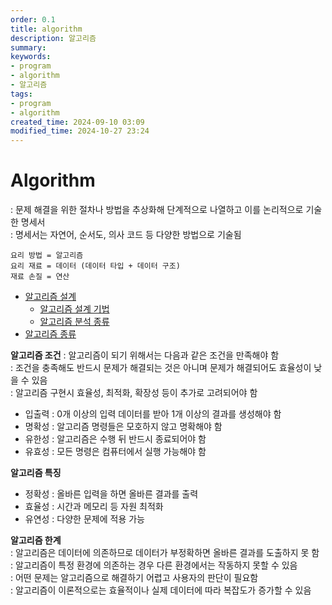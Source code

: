 ```yaml
---
order: 0.1
title: algorithm
description: 알고리즘
summary:
keywords:
- program
- algorithm
- 알고리즘
tags:
- program
- algorithm
created_time: 2024-09-10 03:09
modified_time: 2024-10-27 23:24
---
```


# Algorithm
: 문제 해결을 위한 절차나 방법을 추상화해 단계적으로 나열하고 이를 논리적으로 기술한 명세서  
: 명세서는 자연어, 순서도, 의사 코드 등 다양한 방법으로 기술됨  

```
요리 방법 = 알고리즘  
요리 재료 = 데이터 (데이터 타입 + 데이터 구조)
재료 손질 = 연산
```

- [알고리즘 설계](./algorithm-design.md)
  - [알고리즘 설계 기법](./algorithm-design-type.md)
  - [알고리즘 분석 종류](./algorithm-analysis-type.md)
- [알고리즘 종류](./algorithm-classification.md)


**알고리즘 조건**
: 알고리즘이 되기 위해서는 다음과 같은 조건을 만족해야 함  
: 조건을 충족해도 반드시 문제가 해결되는 것은 아니며 문제가 해결되어도 효율성이 낮을 수 있음  
: 알고리즘 구현시 효율성, 최적화, 확장성 등이 추가로 고려되어야 함

- 입출력 : 0개 이상의 입력 데이터를 받아 1개 이상의 결과를 생성해야 함
- 명확성 : 알고리즘 명령들은 모호하지 않고 명확해야 함
- 유한성 : 알고리즘은 수행 뒤 반드시 종료되어야 함
- 유효성 : 모든 명령은 컴퓨터에서 실행 가능해야 함


**알고리즘 특징**
- 정확성 : 올바른 입력을 하면 올바른 결과를 출력
- 효율성 : 시간과 메모리 등 자원 최적화
- 유연성 : 다양한 문제에 적용 가능


**알고리즘 한계**  
: 알고리즘은 데이터에 의존하므로 데이터가 부정확하면 올바른 결과를 도출하지 못 함  
: 알고리즘이 특정 환경에 의존하는 경우 다른 환경에서는 작동하지 못할 수 있음  
: 어떤 문제는 알고리즘으로 해결하기 어렵고 사용자의 판단이 필요함  
: 알고리즘이 이론적으로는 효율적이나 실제 데이터에 따라 복잡도가 증가할 수 있음  